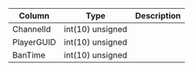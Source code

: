 
Column | Type | Description
--- | --- | ---
ChannelId | int(10) unsigned | 
PlayerGUID | int(10) unsigned | 
BanTime | int(10) unsigned | 
